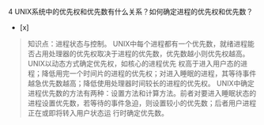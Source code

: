 4
UNIX系统中的优先权和优先数有什么关系？如何确定进程的优先权和优先数？
- [x]  

> 知识点：进程状态与控制。
> UNIX中每个进程都有一个优先数，就绪进程能否占用处理器的优先权取决于进程的优先数，优先数越小则优先权越高。 UNIX以动态方式确定优先权，如核心的进程优先
> 权高于进入用户态的进程；降低用完一个时间片的进程的优先权；对进入睡眠的进程，其等待事件越急优先数越高；降低使用处理器时间较长的进程的优先权。 UNIX中确定
> 进程优先数的方法有两种：设置方法和计算方法。前者对要进入睡眠状态的进程设置优先数，若等待的事件急迫，则设置较小的优先数；后者用户进程正在或即将转入用户状态运
> 行时确定优先数。
